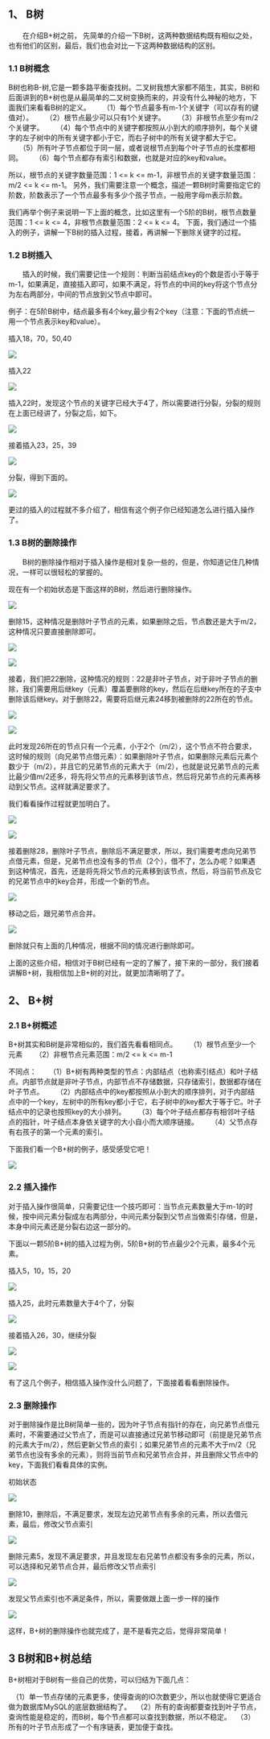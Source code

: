 ## 1、 B树

　　在介绍B+树之前， 先简单的介绍一下B树，这两种数据结构既有相似之处，也有他们的区别，最后，我们也会对比一下这两种数据结构的区别。

### 1.1 B树概念

B树也称B-树,它是一颗多路平衡查找树。二叉树我想大家都不陌生，其实，B树和后面讲到的B+树也是从最简单的二叉树变换而来的，并没有什么神秘的地方，下面我们来看看B树的定义。
　　（1）每个节点最多有m-1个关键字（可以存有的键值对）。
　　（2）根节点最少可以只有1个关键字。
　　（3）非根节点至少有m/2个关键字。
　　（4）每个节点中的关键字都按照从小到大的顺序排列，每个关键字的左子树中的所有关键字都小于它，而右子树中的所有关键字都大于它。
　　（5）所有叶子节点都位于同一层，或者说根节点到每个叶子节点的长度都相同。
　　（6）每个节点都存有索引和数据，也就是对应的key和value。

所以，根节点的关键字数量范围：1 <= k <= m-1，非根节点的关键字数量范围：m/2 <= k <= m-1。
另外，我们需要注意一个概念，描述一颗B树时需要指定它的阶数，阶数表示了一个节点最多有多少个孩子节点，一般用字母m表示阶数。

我们再举个例子来说明一下上面的概念，比如这里有一个5阶的B树，根节点数量范围：1 <= k <= 4，非根节点数量范围：2 <= k <= 4。
下面，我们通过一个插入的例子，讲解一下B树的插入过程，接着，再讲解一下删除关键字的过程。


### 1.2 B树插入

　　插入的时候，我们需要记住一个规则：判断当前结点key的个数是否小于等于m-1，如果满足，直接插入即可，如果不满足，将节点的中间的key将这个节点分为左右两部分，中间的节点放到父节点中即可。

例子：在5阶B树中，结点最多有4个key,最少有2个key（注意：下面的节点统一用一个节点表示key和value）。

插入18，70，50,40

![](../img/650.webp)

插入22

![](../img/651.webp)

插入22时，发现这个节点的关键字已经大于4了，所以需要进行分裂，分裂的规则在上面已经讲了，分裂之后，如下。

![](../img/652.webp)

接着插入23，25，39

![](../img/653.webp)

分裂，得到下面的。

![](../img/654.webp)

更过的插入的过程就不多介绍了，相信有这个例子你已经知道怎么进行插入操作了。

### 1.3 B树的删除操作

　　B树的删除操作相对于插入操作是相对复杂一些的，但是，你知道记住几种情况，一样可以很轻松的掌握的。

现在有一个初始状态是下面这样的B树，然后进行删除操作。

![](../img/655.webp)

删除15，这种情况是删除叶子节点的元素，如果删除之后，节点数还是大于m/2，这种情况只要直接删除即可。

![](../img/656.webp)

![](../img/657.webp)

接着，我们把22删除，这种情况的规则：22是非叶子节点，对于非叶子节点的删除，我们需要用后继key（元素）覆盖要删除的key，然后在后继key所在的子支中删除该后继key。对于删除22，需要将后继元素24移到被删除的22所在的节点。

![](../img/658.webp)

![](../img/659.webp)

此时发现26所在的节点只有一个元素，小于2个（m/2），这个节点不符合要求，这时候的规则（向兄弟节点借元素）：如果删除叶子节点，如果删除元素后元素个数少于（m/2），并且它的兄弟节点的元素大于（m/2），也就是说兄弟节点的元素比最少值m/2还多，将先将父节点的元素移到该节点，然后将兄弟节点的元素再移动到父节点。这样就满足要求了。

我们看看操作过程就更加明白了。

![](../img/660.webp)

![](../img/661.webp)

接着删除28，删除叶子节点，删除后不满足要求，所以，我们需要考虑向兄弟节点借元素，但是，兄弟节点也没有多的节点（2个），借不了，怎么办呢？如果遇到这种情况，首先，还是将先将父节点的元素移到该节点，然后，将当前节点及它的兄弟节点中的key合并，形成一个新的节点。

![](../img/662.webp)

移动之后，跟兄弟节点合并。

![](../img/663.webp)

删除就只有上面的几种情况，根据不同的情况进行删除即可。

上面的这些介绍，相信对于B树已经有一定的了解了，接下来的一部分，我们接着讲解B+树，我相信加上B+树的对比，就更加清晰明了了。


## 2、 B+树


### 2.1 B+树概述

B+树其实和B树是非常相似的，我们首先看看相同点。
　　（1）根节点至少一个元素
　　（2）非根节点元素范围：m/2 <= k <= m-1

不同点：
　　（1）B+树有两种类型的节点：内部结点（也称索引结点）和叶子结点。内部节点就是非叶子节点，内部节点不存储数据，只存储索引，数据都存储在叶子节点。
　　（2）内部结点中的key都按照从小到大的顺序排列，对于内部结点中的一个key，左树中的所有key都小于它，右子树中的key都大于等于它。叶子结点中的记录也按照key的大小排列。
　　（3）每个叶子结点都存有相邻叶子结点的指针，叶子结点本身依关键字的大小自小而大顺序链接。
　　（4）父节点存有右孩子的第一个元素的索引。

下面我们看一个B+树的例子，感受感受它吧！

![](../img/664.webp)

### 2.2 插入操作

对于插入操作很简单，只需要记住一个技巧即可：当节点元素数量大于m-1的时候，按中间元素分裂成左右两部分，中间元素分裂到父节点当做索引存储，但是，本身中间元素还是分裂右边这一部分的。

下面以一颗5阶B+树的插入过程为例，5阶B+树的节点最少2个元素，最多4个元素。

插入5，10，15，20

![](../img/665.webp)

插入25，此时元素数量大于4个了，分裂

![](../img/666.webp)

接着插入26，30，继续分裂

![](../img/667.webp)

![](../img/668.webp)

有了这几个例子，相信插入操作没什么问题了，下面接着看看删除操作。


### 2.3 删除操作

对于删除操作是比B树简单一些的，因为叶子节点有指针的存在，向兄弟节点借元素时，不需要通过父节点了，而是可以直接通过兄弟节移动即可（前提是兄弟节点的元素大于m/2），然后更新父节点的索引；如果兄弟节点的元素不大于m/2（兄弟节点也没有多余的元素），则将当前节点和兄弟节点合并，并且删除父节点中的key，下面我们看看具体的实例。

初始状态

![](../img/669.webp)

删除10，删除后，不满足要求，发现左边兄弟节点有多余的元素，所以去借元素，最后，修改父节点索引

![](../img/670.webp)

删除元素5，发现不满足要求，并且发现左右兄弟节点都没有多余的元素，所以，可以选择和兄弟节点合并，最后修改父节点索引

![](../img/671.webp)

发现父节点索引也不满足条件，所以，需要做跟上面一步一样的操作

![](../img/672.webp)

这样，B+树的删除操作也就完成了，是不是看完之后，觉得非常简单！


## 3 B树和B+树总结

B+树相对于B树有一些自己的优势，可以归结为下面几点：

　（1）单一节点存储的元素更多，使得查询的IO次数更少，所以也就使得它更适合做为数据库MySQL的底层数据结构了。
　（2）所有的查询都要查找到叶子节点，查询性能是稳定的，而B树，每个节点都可以查找到数据，所以不稳定。
　（3）所有的叶子节点形成了一个有序链表，更加便于查找。